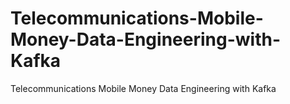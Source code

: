 # Telecommunications-Mobile-Money-Data-Engineering-with-Kafka
Telecommunications Mobile Money Data Engineering with Kafka
